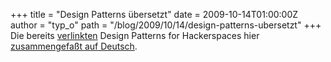 +++
title = "Design Patterns übersetzt"
date = 2009-10-14T01:00:00Z
author = "typ_o"
path = "/blog/2009/10/14/design-patterns-ubersetzt"
+++
Die bereits
[verlinkten](https://flipdot.org/blog/archives/2-Erst-Ei,-dann-Gack!.html)
Design Patterns for Hackerspaces hier [zusammengefaßt auf
Deutsch](https://futur.plomlompom.de/archiv/1864/24c3-4-wir-designen-einen-hackerspace).
